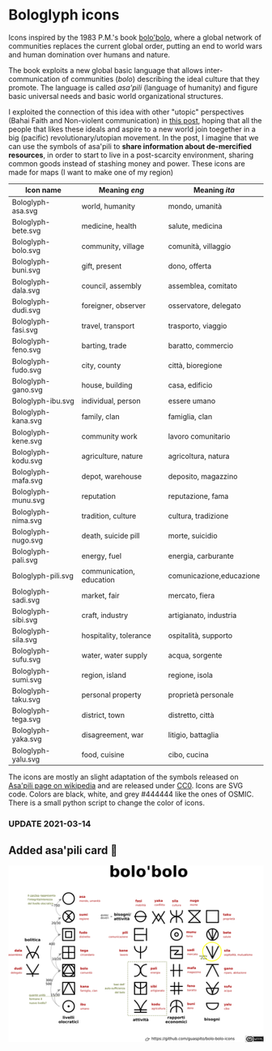 Bologlyph icons
===============

Icons inspired by the 1983 P.M.'s book [bolo'bolo](https://www.anarcopedia.org/index.php/Bolo%27bolo), where a global network of communities replaces the current global order, putting an end to world wars and human domination over humans and nature.

The book exploits a new global basic language that allows inter-communication of communities (*bolo*) describing the ideal culture that they promote. The language is called *asa'pili* (language of humanity) and figure basic universal needs and basic world organizational structures.

I exploited the connection of this idea with other "utopic" perspectives (Bahai Faith and Non-violent communication) in [this post](http://freeetiology.blogspot.com/2021/02/bolobolo-e-la-lingua-universale.html), hoping that all the people that likes these ideals and aspire to a new world join toegether in a big (pacific) revolutionary/utopian movement. In the post, I imagine that we can use the symbols of asa'pili to **share information about de-mercified resources**, in order to start to live in a post-scarcity environment, sharing common goods instead of stashing money and power. These icons are made for maps (I want to make one of my region) 


| Icon name         |  Meaning *eng*    |   Meaning *ita*   |
| ----------------- | ----------------- | ----------------- |
|Bologlyph-asa.svg  | world, humanity   | mondo, umanità    |
|Bologlyph-bete.svg | medicine, health  | salute, medicina  |
|Bologlyph-bolo.svg | community, village|comunità, villaggio|
|Bologlyph-buni.svg | gift, present     | dono, offerta     |
|Bologlyph-dala.svg | council, assembly |assemblea, comitato|
|Bologlyph-dudi.svg |foreigner, observer|osservatore, delegato|
|Bologlyph-fasi.svg | travel, transport | trasporto, viaggio|
|Bologlyph-feno.svg | barting, trade    | baratto, commercio|
|Bologlyph-fudo.svg | city, county      | città, bioregione |
|Bologlyph-gano.svg | house, building   | casa, edificio    |
|Bologlyph-ibu.svg  | individual, person| essere umano      |
|Bologlyph-kana.svg | family, clan      | famiglia, clan    |
|Bologlyph-kene.svg | community work    | lavoro comunitario|
|Bologlyph-kodu.svg |agriculture, nature|agricoltura, natura|
|Bologlyph-mafa.svg | depot, warehouse  |deposito, magazzino| 
|Bologlyph-munu.svg | reputation        | reputazione, fama |
|Bologlyph-nima.svg | tradition, culture|cultura, tradizione|
|Bologlyph-nugo.svg |death, suicide pill|morte, suicidio    |
|Bologlyph-pali.svg | energy, fuel      | energia, carburante|
|Bologlyph-pili.svg |communication, education|comunicazione,educazione|
|Bologlyph-sadi.svg | market, fair      | mercato, fiera    |
|Bologlyph-sibi.svg | craft, industry   | artigianato, industria|
|Bologlyph-sila.svg |hospitality, tolerance| ospitalità, supporto|
|Bologlyph-sufu.svg |water, water supply| acqua, sorgente   |
|Bologlyph-sumi.svg | region, island    | regione, isola    |
|Bologlyph-taku.svg | personal property |proprietà personale|
|Bologlyph-tega.svg | district, town    | distretto, città  |
|Bologlyph-yaka.svg | disagreement, war | litigio, battaglia|
|Bologlyph-yalu.svg | food, cuisine     | cibo, cucina      |



The icons are mostly an slight adaptation of the symbols released on [Asa'pili page on wikipedia](https://en.wikipedia.org/wiki/Asa'pili) and are released under [CC0](https://creativecommons.org/publicdomain/zero/1.0/deed.it). 
Icons are SVG code. Colors are black, white, and grey #444444 like the ones of OSMIC. There is a small python script to change the color of icons.

### UPDATE 2021-03-14

## Added asa'pili card 	:star_struck:

![Asa'pili schema it](./asa%20pili%20card/bolo%20schema%20IT.png)

